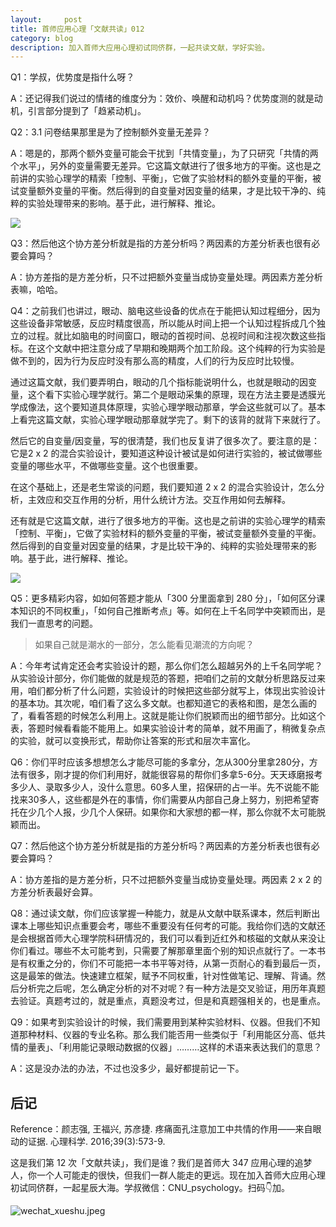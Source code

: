 ```yaml
---
layout:     post
title: 首师应用心理「文献共读」012
category: blog
description: 加入首师大应用心理初试同侪群，一起共读文献，学好实验。
---
```


Q1：学叔，优势度是指什么呀？

A：还记得我们说过的情绪的维度分为：效价、唤醒和动机吗？优势度测的就是动机，引言部分提到了「趋紧动机」。

Q2：3.1 问卷结果那里是为了控制额外变量无差异？

A：嗯是的，那两个额外变量可能会干扰到「共情变量」，为了只研究「共情的两个水平」，另外的变量需要无差异。它这篇文献进行了很多地方的平衡。这也是之前讲的实验心理学的精索「控制、平衡」，它做了实验材料的额外变量的平衡，被试变量额外变量的平衡。然后得到的自变量对因变量的结果，才是比较干净的、纯粹的实验处理带来的影响。基于此，进行解释、推论。

![](https://cnu347-1257355643.cos.ap-beijing.myqcloud.com/CNU347/exp12_01.png)

Q3：然后他这个协方差分析就是指的方差分析吗？两因素的方差分析表也很有必要会算吗？

A：协方差指的是方差分析，只不过把额外变量当成协变量处理。两因素方差分析表嘛，哈哈。

Q4：之前我们也讲过，眼动、脑电这些设备的优点在于能把认知过程细分，因为这些设备非常敏感，反应时精度很高，所以能从时间上把一个认知过程拆成几个独立的过程。就比如脑电的时间窗口，眼动的首视时间、总视时间和注视次数这些指标。在这个文献中把注意分成了早期和晚期两个加工阶段。这个纯粹的行为实验是做不到的，因为行为反应时没有那么高的精度，人们的行为反应时比较慢。

通过这篇文献，我们要弄明白，眼动的几个指标能说明什么，也就是眼动的因变量，这个看下实验心理学就行。第二个是眼动采集的原理，现在方法主要是透膜光学成像法，这个要知道具体原理，实验心理学眼动那章，学会这些就可以了。基本上看完这篇文献，实验心理学眼动那章就学完了。剩下的该背的就背下来就行了。

然后它的自变量/因变量，写的很清楚，我们也反复讲了很多次了。要注意的是：它是2 x 2 的混合实验设计，要知道这种设计被试是如何进行实验的，被试做哪些变量的哪些水平，不做哪些变量。这个也很重要。

在这个基础上，还是老生常谈的问题，我们要知道 2 x 2 的混合实验设计，怎么分析，主效应和交互作用的分析，用什么统计方法。交互作用如何去解释。

还有就是它这篇文献，进行了很多地方的平衡。这也是之前讲的实验心理学的精索「控制、平衡」，它做了实验材料的额外变量的平衡，被试变量额外变量的平衡。然后得到的自变量对因变量的结果，才是比较干净的、纯粹的实验处理带来的影响。基于此，进行解释、推论。

![](https://cnu347-1257355643.cos.ap-beijing.myqcloud.com/CNU347/exp12_02.png)

Q5：更多精彩内容，如如何答题才能从「300 分里面拿到 280 分」，「如何区分课本知识的不同权重」，「如何自己推断考点」等。如何在上千名同学中突颖而出，是我们一直思考的问题。

> 如果自己就是潮水的一部分，怎么能看见潮流的方向呢？

A：今年考试肯定还会考实验设计的题，那么你们怎么超越另外的上千名同学呢？从实验设计部分，你们能做的就是规范的答题，把咱们之前的文献分析思路反过来用，咱们都分析了什么问题，实验设计的时候把这些部分就写上，体现出实验设计的基本功。其次呢，咱们看了这么多文献。也都知道它的表格和图，是怎么画的了，看看答题的时候怎么利用上。这就是能让你们脱颖而出的细节部分。比如这个表，答题时候看看能不能用上。如果实验设计考的简单，就不用画了，稍微复杂点的实验，就可以变换形式，帮助你让答案的形式和层次丰富化。

Q6：你们平时应该多想想怎么才能尽可能的多拿分，怎从300分里拿280分，方法有很多，刚才提的你们利用好，就能很容易的帮你们多拿5-6分。天天琢磨报考多少人、录取多少人，没什么意思。60多人里，招保研的占一半。先不说能不能找来30多人，这些都是外在的事情，你们需要从内部自己身上努力，别把希望寄托在少几个人报，少几个人保研。如果你和大家想的都一样，那么你就不太可能脱颖而出。

Q7：然后他这个协方差分析就是指的方差分析吗？两因素的方差分析表也很有必要会算吗？

A：协方差指的是方差分析，只不过把额外变量当成协变量处理。两因素 2 x 2 的方差分析表最好会算。

Q8：通过读文献，你们应该掌握一种能力，就是从文献中联系课本，然后判断出课本上哪些知识点重要会考，哪些不重要没有任何考的可能。我给你们选的文献还是会根据首师大心理学院科研情况的，我们可以看到近红外和核磁的文献从来没让你们看过。哪些不太可能考到，只需要了解那章里面个别的知识点就行了。一本书是有权重之分的，你们不可能把一本书平等对待，从第一页耐心的看到最后一页，这是最笨的做法。快速建立框架，赋予不同权重，针对性做笔记、理解、背诵。然后分析完之后呢，怎么确定分析的对不对呢？有一种方法是交叉验证，用历年真题去验证。真题考过的，就是重点，真题没考过，但是和真题强相关的，也是重点。

Q9：如果考到实验设计的时候，我们需要用到某种实验材料、仪器。但我们不知道那种材料、仪器的专业名称。那么我们能否用一些类似于「利用能区分高、低共情的量表」、「利用能记录眼动数据的仪器」………这样的术语来表达我们的意思？

A：这是没办法的办法，不过也没多少，最好都提前记一下。

## 后记

Reference：颜志强, 王福兴, 苏彦捷. 疼痛面孔注意加工中共情的作用——来自眼动的证据. 心理科学. 2016;39(3):573-9.

这是我们第 12 次「文献共读」，我们是谁？我们是首师大 347 应用心理的追梦人，你一个人可能走的很快，但我们一群人能走的更远。现在加入首师大应用心理初试同侪群，一起星辰大海。学叔微信：CNU_psychology。扫码👇加。

![wechat_xueshu.jpeg](https://image.cnu347.com/WechatQRCode-240629.jpg)

